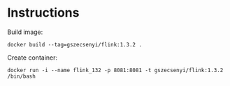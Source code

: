 # Instructions

Build image:
```{r, engine='bash', count_lines}
docker build --tag=gszecsenyi/flink:1.3.2 .
```

Create container:
```{r, engine='bash', count_lines}
docker run -i --name flink_132 -p 8081:8081 -t gszecsenyi/flink:1.3.2 /bin/bash

